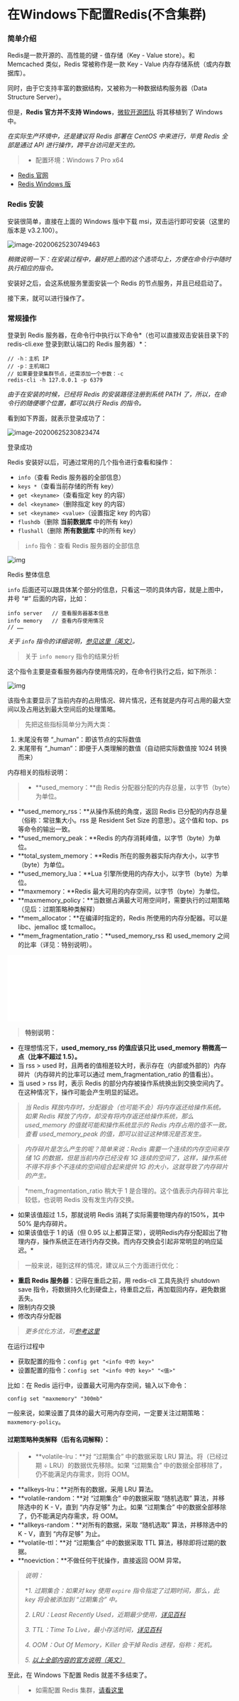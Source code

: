 # 在Windows下配置Redis(不含集群)

### 简单介绍

Redis是一款开源的、高性能的键 - 值存储（Key - Value store）。和 Memcached 类似，Redis 常被称作是一款 Key - Value 内存存储系统（或内存数据库）。

同时，由于它支持丰富的数据结构，又被称为一种数据结构服务器（Data Structure Server）。

但是，**Redis 官方并不支持 Windows**，[微软开源团队](https://github.com/MSOpenTech) 将其移植到了 Windows 中。

*在实际生产环境中，还是建议将 Redis 部署在 CentOS 中来进行，毕竟 Redis 全部是通过 API 进行操作，跨平台访问是天生的。*

> - 配置环境：Windows 7 Pro x64

- [Redis 官网](https://redis.io/)
- [Redis Windows 版](https://github.com/MSOpenTech/redis/releases)

### Redis 安装

安装很简单，直接在上面的 Windows 版中下载 msi，双击运行即可安装（这里的版本是 v3.2.100）。

![image-20200625230749463](在Windows下配置Redis(不含集群).assets/image-20200625230749463.png)

*稍微说明一下：在安装过程中，最好把上图的这个选项勾上，方便在命令行中随时执行相应的指令。*

安装好之后，会这系统服务里面安装一个 Redis 的节点服务，并且已经启动了。

接下来，就可以进行操作了。

### 常规操作

登录到 Redis 服务器，在命令行中执行以下命令*（也可以直接双击安装目录下的 redis-cli.exe 登录到默认端口的 Redis 服务器）*：

```
// -h：主机 IP
// -p：主机端口
// 如果要登录集群节点，还需添加一个参数：-c
redis-cli -h 127.0.0.1 -p 6379
```

*由于在安装的时候，已经将 Redis 的安装路径注册到系统 PATH 了，所以，在命令行的随便哪个位置，都可以执行 Redis 的指令。*

看到如下界面，就表示登录成功了：

![image-20200625230823474](在Windows下配置Redis(不含集群).assets/image-20200625230823474.png)

登录成功

Redis 安装好以后，可通过常用的几个指令进行查看和操作：

- `info`（查看 Redis 服务器的全部信息）
- `keys *`（查看当前存储的所有 key）
- `get <keyname>`（查看指定 key 的内容）
- `del <keyname>`（删除指定 key 的内容）
- `set <keyname> <value>`（设置指定 key 的内容）
- `flushdb`（删除 **当前数据库** 中的所有 key）
- `flushall`（删除 **所有数据库** 中的所有 key）

> `info` 指令：查看 Redis 服务器的全部信息

![img](在Windows下配置Redis(不含集群).assets/3116004-c01ae8d50953e7a7.png)

Redis 整体信息

`info` 后面还可以跟具体某个部分的信息，只看这一项的具体内容，就是上图中，井号 “#” 后面的内容，比如：

```
info server   // 查看服务器基本信息
info memory   // 查看内存使用情况
// ……
```

*关于 `info` 指令的详细说明，[参见这里（英文）](https://redis.io/commands/info)。*

> 关于 `info memory` 指令的结果分析

这个指令主要是查看服务器内存使用情况的，在命令行执行之后，如下所示：

![img](在Windows下配置Redis(不含集群).assets/3116004-a2e13d5610b843c3.png)

该指令主要显示了当前内存的占用情况、碎片情况，还有就是内存可占用的最大空间以及占用达到最大空间后的处理策略。

> 先把这些指标简单分为两大类：

1. 末尾没有带 “_human”：即该节点的实际数值
2. 末尾带有 “_human”：即便于人类理解的数值（自动把实际数值按 1024 转换而来）

内存相关的指标说明：

> - **used_memory：**由 Redis 分配器分配的内存总量，以字节（byte）为单位。

- **used_memory_rss：**从操作系统的角度，返回 Redis 已分配的内存总量（俗称：常驻集大小。rss 是 Resident Set Size 的意思）。这个值和 top、ps 等命令的输出一致。
- **used_memory_peak：**Redis 的内存消耗峰值，以字节（byte）为单位。
- **total_system_memory：**Redis 所在的服务器实际内存大小，以字节（byte）为单位。
- **used_memory_lua：**Lua 引擎所使用的内存大小，以字节（byte）为单位。
- **maxmemory：**Redis 最大可用的内存空间，以字节（byte）为单位。
- **maxmemory_policy：**当数据占满最大可用空间时，需要执行的过期策略（见后：过期策略种类解释）
- **mem_allocator：**在编译时指定的，Redis 所使用的内存分配器。可以是 libc、jemalloc 或 tcmalloc。
- **mem_fragmentation_ratio：**used_memory_rss 和 used_memory 之间的比率（详见：特别说明）。

![img](在Windows下配置Redis(不含集群).assets/gif.latex)

> **特别说明：**

- 在理想情况下，**used_memory_rss 的值应该只比 used_memory 稍微高一点（比率不超过 1.5）。**
- 当 rss > used 时，且两者的值相差较大时，表示存在（内部或外部的）内存碎片（内存碎片的比率可以通过 mem_fragmentation_ratio 的值看出）。
- 当 used > rss 时，表示 Redis 的部分内存被操作系统换出到交换空间内了。在这种情况下，操作可能会产生明显的延迟。

> *当 Redis 释放内存时，分配器会（也可能不会）将内存返还给操作系统。
>  如果 Redis 释放了内存，却没有将内存返还给操作系统，那么 used_memory 的值就可能和操作系统显示的 Redis 内存占用的值不一致。
>  查看 used_memory_peak 的值，即可以验证这种情况是否发生。*

> *内存碎片是怎么产生的呢？简单来说：Redis 需要一个连续的内存空间来存储 1G 的数据，但是当前内存已经没有 1G 连续的空间了，这样，操作系统不得不将多个不连续的空间组合起来提供 1G 的大小，这就导致了内存碎片的产生。*

> *mem_fragmentation_ratio 稍大于 1 是合理的。这个值表示内存碎片率比较低，也说明 Redis 没有发生内存交换。

- 如果该值超过 1.5，那就说明 Redis 消耗了实际需要物理内存的150%，其中 50% 是内存碎片。
- 如果该值低于 1 的话（但 0.95 以上都算正常），说明Redis内存分配超出了物理内存，操作系统正在进行内存交换。而内存交换会引起非常明显的响应延迟。*

> 一般来说，碰到这样的情况，建议从三个方面进行优化：

- **重启 Redis 服务器**：记得在重启之前，用 redis-cli 工具先执行 shutdown save 指令，将数据持久化到硬盘上，待重启之后，再加载回内存，避免数据丢失。
- 限制内存交换
- 修改内存分配器

> *更多优化方法，可[参考这里](http://www.cnblogs.com/mushroom/p/4738170.html)*

在运行过程中

- 获取配置的指令：`config get "<info 中的 key>"`
- 设置配置的指令：`config set "<info 中的 key>" "<值>"`

比如：在 Redis 运行中，设置最大可用内存空间，输入以下命令：

```
config set "maxmemory" "300mb"
```

一般来说，如果设置了具体的最大可用内存空间，一定要关注过期策略：`maxmemory-policy`。

#### 过期策略种类解释（后有名词解释）：

> - **volatile-lru：**对 “过期集合” 中的数据采取 LRU 算法。将（已经过期 ÷ LRU）的数据优先移除。如果 “过期集合” 中的数据全部移除了，仍不能满足内存需求，则将 OOM。

- **allkeys-lru：**对所有的数据，采用 LRU 算法。
- **volatile-random：**对 “过期集合” 中的数据采取 “随机选取” 算法，并移除选中的 K - V，直到 “内存足够” 为止。如果 “过期集合” 中的数据全部移除了，仍不能满足内存需求，将 OOM。
- **allkeys-random：**对所有的数据，采取 “随机选取” 算法，并移除选中的 K - V，直到 “内存足够” 为止。
- **volatile-ttl：**对 “过期集合” 中的数据采取 TTL 算法，移除即将过期的数据。
- **noeviction：**不做任何干扰操作，直接返回 OOM 异常。

> *说明：*
>
> **1. 过期集合：如果对 key 使用 `expire` 指令指定了过期时间，那么，此 key 将会被添加到 “过期集合” 中。*
>
> *2. LRU：Least Recently Used，近期最少使用，[详见百科](http://baike.baidu.com/item/LRU)*
>
> *3. TTL：Time To Live，最小存活时间，[详见百科](http://baike.baidu.com/item/TTL/130248)*
>
> *4. OOM：Out Of Memory，Killer 会干掉 Redis 进程，俗称：死机。*
>
> *5. [以上全部内容的官方说明（英文）](https://redis.io/topics/lru-cache)*

至此，在 Windows 下配置 Redis 就差不多结束了。

> - 如需配置 Redis 集群，[请看这里](https://yukmingyu.github.io/notes/#/dos/在Windows下配置Redis集群.md)

